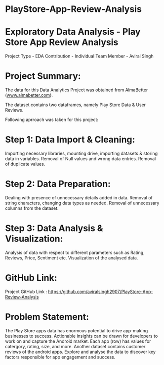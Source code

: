 # PlayStore-App-Review-Analysis

# Exploratory Data Analysis - Play Store App Review Analysis
Project Type - EDA
Contribution - Individual
Team Member - Aviral Singh

# Project Summary:
The data for this Data Analytics Project was obtained from AlmaBetter (www.almabetter.com).

The dataset contains two dataframes, namely Play Store Data & User Reviews.

Following aprroach was taken for this project:

# Step 1: Data Import & Cleaning:
Importing necessary libraries, mounting drive, importing datasets & storing data in variables.
Removal of Null values and wrong data entries.
Removal of duplicate values.

# Step 2: Data Preparation:
Dealing with presence of unnecessary details added in data. Removal of string characters, changing data types as needed.
Removal of unnecessary columns from the dataset.

# Step 3: Data Analysis & Visualization:
Analysis of data with respect to different parameters such as Rating, Reviews, Price, Sentiment etc.
Visualization of the analysed data.

# GitHub Link:
Project GitHub Link : https://github.com/aviralsingh2907/PlayStore-App-Review-Analysis

# Problem Statement:
The Play Store apps data has enormous potential to drive app-making businesses to success. Actionable insights can be drawn for developers to work on and capture the Android market.
Each app (row) has values for catergory, rating, size, and more. Another dataset contains customer reviews of the android apps.
Explore and analyse the data to discover key factors responsible for app engagement and success.
